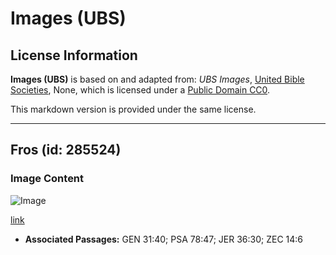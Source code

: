 # Images (UBS)

## License Information

**Images (UBS)** is based on and adapted from: _UBS Images_, [United Bible Societies](https://unitedbiblesocieties.org/), None, which is licensed under a [Public Domain CC0](https://creativecommons.org/public-domain/cc0/).

This markdown version is provided under the same license.



--------------------------------

## Fros (id: 285524)

### Image Content

![Image](https://cdn.aquifer.bible/aquifer-content/resources/Media/WEB-0249_frost.jpg)

[link](https://cdn.aquifer.bible/aquifer-content/resources/Media/WEB-0249_frost.jpg)

* **Associated Passages:** GEN 31:40; PSA 78:47; JER 36:30; ZEC 14:6

